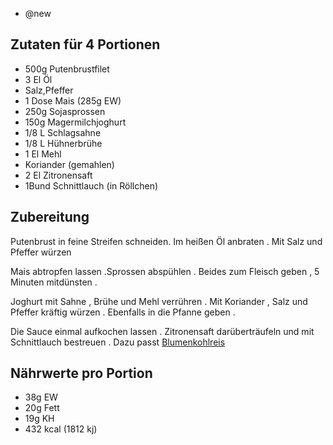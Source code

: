 - @new


## Zutaten für 4 Portionen
- 500g Putenbrustfilet
- 3 El Öl
- Salz,Pfeffer
- 1 Dose Mais (285g EW)
- 250g Sojasprossen
- 150g Magermilchjoghurt
- 1/8 L Schlagsahne
- 1/8 L Hühnerbrühe
- 1 El Mehl
- Koriander (gemahlen)
- 2 El Zitronensaft
- 1Bund Schnittlauch (in Röllchen)

## Zubereitung
Putenbrust in feine Streifen schneiden.
Im heißen Öl anbraten . Mit Salz und Pfeffer würzen

Mais abtropfen lassen .Sprossen abspühlen .
Beides zum Fleisch geben , 5 Minuten mitdünsten .

Joghurt mit Sahne , Brühe und Mehl verrühren .
Mit Koriander , Salz und Pfeffer kräftig würzen .
Ebenfalls in die Pfanne geben .

Die Sauce einmal aufkochen lassen . Zitronensaft
darüberträufeln und mit Schnittlauch bestreuen .
Dazu passt [Blumenkohlreis](/beilagen/Blumenkohlreis)

## Nährwerte pro Portion
- 38g EW
- 20g Fett
- 19g KH
- 432 kcal (1812 kj)
